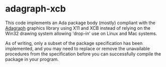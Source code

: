 # adagraph-xcb

This code implements an Ada package body (mostly) compliant with the
[Adagraph](http://www.ada95.com/jvandyk/adagraph.html) graphics library using 
X11 and XCB instead of relying on the Win32 drawing system allowing 'drop-in'
use on Linux and Mac systems.

As of writing, only a subset of the package specification has been implemented,
and you may need to replace or remove the unavailable procedures from the
specification before you can successfully compile the package in your program.
